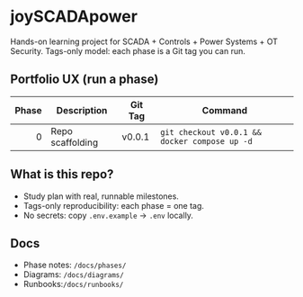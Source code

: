 # joySCADApower
Hands-on learning project for SCADA + Controls + Power Systems + OT Security. Tags-only model: each phase is a Git tag you can run.

## Portfolio UX (run a phase)
| Phase | Description | Git Tag | Command |
|------:|-------------|---------|---------|
| 0 | Repo scaffolding | v0.0.1 | `git checkout v0.0.1 && docker compose up -d` |

## What is this repo?
- Study plan with real, runnable milestones.
- Tags-only reproducibility: each phase = one tag.
- No secrets: copy `.env.example` → `.env` locally.

## Docs
- Phase notes: `/docs/phases/`
- Diagrams: `/docs/diagrams/`
- Runbooks:`/docs/runbooks/`
